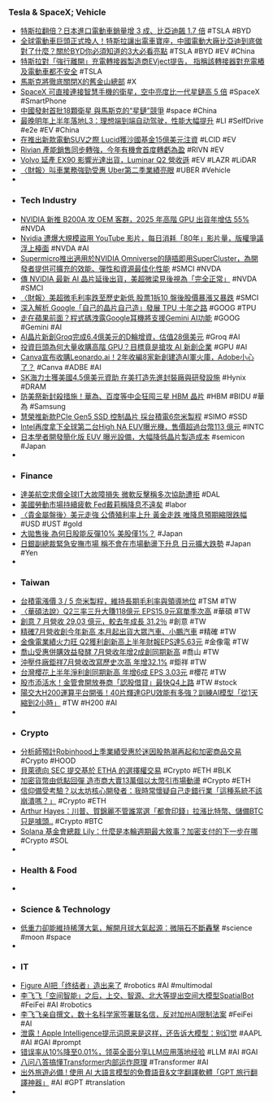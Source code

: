 ### Tesla & SpaceX; Vehicle
- [特斯拉翻倍？日本進口電動車銷量增 3 成、比亞迪飆 1.7 倍](https://technews.tw/2024/08/07/japan-electric-car-import-july/) #TSLA #BYD
- [全球電動車巨頭正式換人！特斯拉讓出電車寶座，中國電動大廠比亞迪到底做對了什麼？關於BYD你必須知道的3大必看亮點](https://www.gq.com.tw/article/bydvstesla) #TSLA #BYD #EV #China
- [特斯拉對「強行離開」充電轉接器製造商EVject提告， 指稱該轉接器對充電樁及電動車都不安全](https://www.techbang.com/posts/117356-tesla-filed-a-lawsuit-against-evject-the-manufacturer-of-the) #TSLA
- [馬斯克將徹底關閉X的舊金山總部](https://www.epochtimes.com/b5/24/8/6/n14306019.htm) #X
- [SpaceX 可直接連接智慧手機的衛星，空中亮度比一代星鏈高 5 倍](https://technews.tw/2024/08/07/spacex-starlink-satellite-3/) #SpaceX #SmartPhone
- [中國發射首批18顆衛星 與馬斯克的“星鏈”競爭](https://www.rfi.fr/tw/中國/20240806-中國發生首批18顆衛星-與馬斯克的-星鏈-競爭) #space #China
- [最晚明年上半年落地L3：理想端到端自动驾驶，性能大幅提升](https://www.jiqizhixin.com/articles/2024-08-06-5) #LI #SelfDrive #e2e #EV #China
- [在推出新款電動SUV之際 Lucid獲沙國基金15億美元注資](https://news.cnyes.com/news/id/5668615) #LCID #EV
- [Rivian 產能銷售同步轉強，今年有機會首度轉虧為盈](https://finance.technews.tw/2024/08/07/rivian-profit-insight-this-year/) #RIVN #EV
- [Volvo 延產 EX90 影響光達出貨，Luminar Q2 營收遜](https://finance.technews.tw/2024/08/07/luminar-financial-report-q2-2024/) #EV #LAZR #LiDAR
- [〈財報〉叫車業務強勁受惠 Uber第二季業績亮眼](https://news.cnyes.com/news/id/5668712) #UBER #Vehicle
-
- ### Tech Industry
- [NVIDIA 新推 B200A 攻 OEM 客群，2025 年高階 GPU 出貨年增估 55%](https://technews.tw/2024/08/07/nvidia-oem-b200a/) #NVDA
- [Nvidia 遭爆大規模盜用 YouTube 影片，每日消耗「80年」影片量，版權爭議浮上檯面](https://www.techbang.com/posts/117388-nvidias-massive-theft-of-youtube-videos-has-taken-80-years-a) #NVDA #AI
- [Supermicro推出適用於NVIDIA Omniverse的隨插即用SuperCluster，為開發者提供可擴充的效能、彈性和資源最佳化性能](https://pingtungtimes.com.tw/?p=253302) #SMCI #NVDA
- [傳 NVIDIA 最新 AI 晶片延後出貨，美超微梁見後視為「完全正常」](https://technews.tw/2024/08/07/supermicro-ceo-talked-about-nvidia-blackwell-gpu-delay/) #NVDA #SMCI
- [〈財報〉美超微毛利率跌至歷史新低 股票1拆10 盤後股價暴漲又暴跌](https://m.cnyes.com/news/id/5669007) #SMCI
- [深入解析 Google「自己的晶片自己造」發展 TPU 十年之路](https://www.inside.com.tw/article/35834-ai-specialized-chips-tpu-history-gen-ai) #GOOG #TPU
- [走在蘋果前面？程式碼洩露Google耳機將支援Gemini AI功能](https://3c.ltn.com.tw/news/59138) #GOOG #Gemini #AI
- [AI晶片新創Groq完成6.4億美元的D輪增資，估值28億美元](https://www.ithome.com.tw/news/164339) #Groq #AI
- [投資巨頭為何大量收購高階 GPU？目標竟是搶攻 AI 新創企業](https://technews.tw/2024/08/07/gpu-ai-startups/) #GPU #AI
- [Canva宣布收購Leonardo.ai！2年收編8家新創建造AI軍火庫，Adobe小心了？](https://www.bnext.com.tw/article/80000/canva-leonardoai-ai) #Canva #ADBE #AI
- [SK海力士獲美國4.5億美元資助 在美打造先進封裝廠與研發設施](https://news.cnyes.com/news/id/5668890) #Hynix #DRAM
- [防美祭新封殺措施！華為、百度等中企狂囤三星 HBM 晶片](https://technews.tw/2024/08/06/huawei-baidu-samsung-hbm/) #HBM #BIDU #華為 #Samsung
- [慧榮推新款PCIe Gen5 SSD 控制晶片 採台積電6奈米製程](https://news.cnyes.com/news/id/5670946) #SIMO #SSD
- [Intel再度拿下全球第二台High NA EUV曝光機，售價超過台幣113 億元](https://www.techbang.com/posts/117417-10066066666666666666666666666666-more-than-11000-people-have) #INTC
- [日本學者開發簡化版 EUV 曝光設備，大幅降低晶片製造成本](https://technews.tw/2024/08/07/oist-euv-lithography-technology/) #semicon #Japan
-
- ### Finance
- [達美航空求償全球IT大故障損失 微軟反擊稱多次協助遭拒](https://news.cnyes.com/news/id/5668961) #DAL
- [美國勞動市場持續疲軟 Fed戴莉稱降息不遠矣](https://news.cnyes.com/news/id/5666303) #labor
- [〈貴金屬盤後〉美元走強 公債殖利率上升 黃金走跌 唯降息預期縮限跌幅](https://news.cnyes.com/news/id/5668920) #USD #UST #gold
- [大拋售後 為何日股能反彈10% 美股僅1%？](https://news.cnyes.com/news/id/5669013) #Japan
- [日銀副總裁緊急安撫市場 稱不會在市場動盪下升息 日元擴大跌勢](https://news.cnyes.com/news/id/5670274) #Japan #Yen
-
- ### Taiwan
- [台積電漲價 3 / 5 奈米製程，維持長期毛利率與領導地位](https://technews.tw/2024/08/07/tsmc-raises-prices-for-3-and-5-nanometer-processes/) #TSM #TW
- [〈華碩法說〉Q2三率三升大賺118億元 EPS15.9元寫單季次高](https://news.cnyes.com/news/id/5671340) #華碩 #TW
- [創意 7 月營收 29.03 億元，較去年成長 31.2％](https://finance.technews.tw/2024/08/05/guc-monthly-sales-report-in-july/) #創意 #TW
- [精確7月營收創今年新高 本月起出貨大眾汽車、小鵬汽車](https://news.cnyes.com/news/id/5668160) #精確 #TW
- [金像電業績火力旺 Q2獲利創新高上半年財報EPS達5.63元](https://news.cnyes.com/news/id/5671553) #金像電 #TW
- [喬山受惠併購效益發酵 7月營收年增2成創同期新高](https://news.cnyes.com/news/id/5671514) #喬山 #TW
- [沖壓件廠鉅祥7月營收改寫歷史次高 年增32.1%](https://news.cnyes.com/news/id/5671337) #鉅祥 #TW
- [台灣櫻花上半年淨利創同期新高 年增6成 EPS 3.03元](https://news.cnyes.com/news/id/5670422) #櫻花 #TW
- [股市添活水！金管會開放券商「認股借貸」最快Q4上路](https://news.cnyes.com/news/id/5668847) #TW #stock
- [陽交大H200運算平台開張！40片輝達GPU效能有多強？訓練AI模型「從1天縮到2小時」](https://www.bnext.com.tw/article/80017/nycu-nvidia-h200-ai-platform) #TW #H200 #AI
-
- ### Crypto
- [分析師預計Robinhood上季業績受惠於迷因股熱潮再起和加密商品交易](https://news.cnyes.com/news/id/5668633) #Crypto #HOOD
- [貝萊德向 SEC 提交基於 ETHA 的選擇權交易](https://abmedia.io/blackrock-file-etha-option-to-sec) #Crypto #ETH #BLK
- [加密貨幣由低點回彈 造市商大賣13萬個以太幣引市場動盪](https://news.cnyes.com/news/id/5668655) #Crypto #ETH
- [信仰備受考驗？以太坊核心開發者：我時常懷疑自己走錯行業「這種系統不該崩潰嗎？」](https://abmedia.io/peter-szilagyi-doubt-on-crypto-space) #Crypto #ETH
- [Arthur Hayes：川普、賀錦麗不管誰當選「都會印錢」拉漲比特幣、儲備BTC只是噱頭..](https://www.blocktempo.com/arthur-hayes-thinks-whoever-is-elected-us-president-will-print-money/) #Crypto #BTC
- [Solana 基金會總裁 Lily：什麼是本輪週期最大敘事？加密支付的下一步在哪](https://www.blocktempo.com/solana-foundation-president-lily-liu-to-speak-at-abs-event/) #Crypto #SOL
-
- ### Health & Food
-
- ### Science & Technology
- [低重力卻能維持稀薄大氣，解開月球大氣起源：微隕石不斷轟擊](https://technews.tw/2024/08/06/moon-isotope-ladee-ion-sputtering-impact-vaporization/) #science #moon #space
-
- ### IT
- [Figure AI把「终结者」造出来了](https://www.jiqizhixin.com/articles/2024-08-06-14) #robotics #AI #multimodal
- [李飞飞「空间智能」之后，上交、智源、北大等提出空间大模型SpatialBot](https://www.jiqizhixin.com/articles/2024-08-07-2) #FeiFei #AI #robotics
- [李飞飞亲自撰文，数十名科学家签署联名信，反对加州AI限制法案](https://www.jiqizhixin.com/articles/2024-08-07-4) #FeiFei #AI
- [泄露！Apple Intelligence提示词原来是这样，还告诉大模型：别幻觉](https://www.jiqizhixin.com/articles/2024-08-07-5) #AAPL #AI #GAI #prompt
- [错误率从10%降至0.01%，领英全面分享LLM应用落地经验](https://www.jiqizhixin.com/articles/2024-08-06-8) #LLM #AI #GAI
- [八问八答搞懂Transformer内部运作原理](https://www.jiqizhixin.com/articles/2024-08-07-3) #Transformer #AI
- [出外旅遊必備 ! 使用 AI 大語言模型的免費語音&文字翻譯軟體「GPT 旅行翻譯神器」](https://www.kocpc.com.tw/archives/559217) #AI #GPT #translation
-